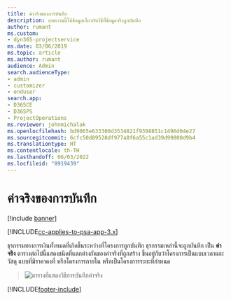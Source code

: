 ```yaml
---
title: ค่าจริงของการบันทึก
description: บทความนี้ให้ข้อมูลเกี่ยวกับวิธีที่ข้อมูลจริงถูกบันทึก
author: rumant
ms.custom:
- dyn365-projectservice
ms.date: 03/06/2019
ms.topic: article
ms.author: rumant
audience: Admin
search.audienceType:
- admin
- customizer
- enduser
search.app:
- D365CE
- D365PS
- ProjectOperations
ms.reviewer: johnmichalak
ms.openlocfilehash: bd9065e633300d3534821f9308851c1496d04e27
ms.sourcegitcommit: 6cfc50d89528df977a8f6a55c1ad39d99800d9b4
ms.translationtype: HT
ms.contentlocale: th-TH
ms.lasthandoff: 06/03/2022
ms.locfileid: "8919439"
---
```

# <a name="recording-actuals"></a>ค่าจริงของการบันทึก 

[!include [banner](../includes/psa-now-project-operations.md)]

[!INCLUDE[cc-applies-to-psa-app-3.x](../includes/cc-applies-to-psa-app-3x.md)]

ธุรกรรมทางการเงินทั้งหมดที่เกิดขึ้นระหว่างที่โครงการถูกบันทึก ธุรกรรมเหล่านี้จะถูกบันทึก เป็น **ค่าจริง** ตารางต่อไปนี้แสดงชนิดที่แตกต่างกันของค่าจริงที่ถูกสร้าง ขึ้นอยู่กับว่าโครงการเป็นแบบเวลาและวัสดุ แบบที่มีราคาคงที่ หรือโครงการภายใน หรือเป็นโครงการระยะที่กำหนด

> ![ตารางที่แสดงวิธีการบันทึกค่าจริง](media/advanced-table2.png)


[!INCLUDE[footer-include](../includes/footer-banner.md)]

